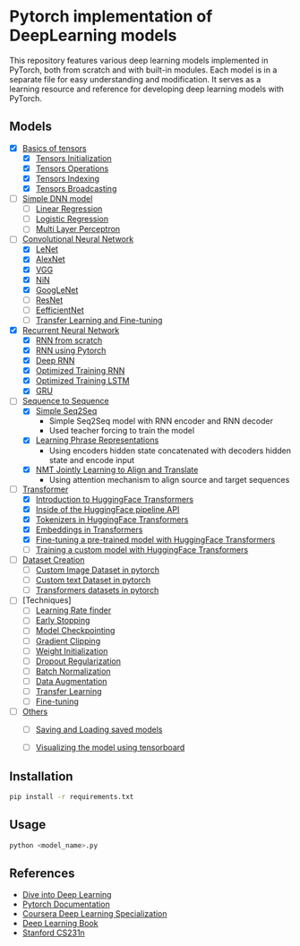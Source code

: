 # Pytorch implementation of DeepLearning models
This repository features various deep learning models implemented in PyTorch, both from scratch and with built-in modules. Each model is in a separate file for easy understanding and modification. It serves as a learning resource and reference for developing deep learning models with PyTorch.

## Models
- [x] [Basics of tensors](/src/basics)
    - [x] [Tensors Initialization](/src/basics/tensor_init.py)
    - [x] [Tensors Operations](/src/basics/tensor_operations.py)
    - [x] [Tensors Indexing](/src/basics/tensor_indexing.py)
    - [x] [Tensors Broadcasting](/src/basics/tensor_broadcasting.py)
- [ ] [Simple DNN model](/src/simple_dnn)
    - [ ] [Linear Regression]()
    - [ ] [Logistic Regression]()
    - [ ] [Multi Layer Perceptron]()
- [ ] [Convolutional Neural Network](/src/cnn)
    - [x] [LeNet](/src/cnn/2_LeNet.py)
    - [x] [AlexNet](/src/cnn/3_AlexNet.py)
    - [x] [VGG](/src/cnn/4_VGG.py)
    - [x] [NiN](/src/cnn/5_NiN.py)
    - [x] [GoogLeNet](/src/cnn/6_GoogLeNet.py)
    - [ ] [ResNet](/src/cnn/7_resnet.py)
    - [ ] [EefficientNet]()
    - [ ] [Transfer Learning and Fine-tuning]()
- [x] [Recurrent Neural Network](/src/rnn/) 
    - [x] [RNN from scratch](/src/rnn/01_rnn_scratch.py)            
    - [x] [RNN using Pytorch](/src/rnn/02_rnn_simple.py)
    - [x] [Deep RNN](/src/rnn/03_rnn_complex.py)
    - [x] [Optimized Training RNN](/src/rnn/04_rnn_tunned.py)
    - [x] [Optimized Training LSTM](/src/rnn/05_lstm.py)
    - [x] [GRU](/src/rnn/06_gru.py)
- [ ] [Sequence to Sequence](/src/seq2seq/)
    - [x] [Simple Seq2Seq](/src/seq2seq//01_seq2seq.py)
        - Simple Seq2Seq model with RNN encoder and RNN decoder
        - Used teacher forcing to train the model
    - [x] [Learning Phrase Representations](/src/seq2seq/02_seq2seq_learning_phrase_representations.py)
        - Using encoders hidden state concatenated with decoders hidden state and encode input  
    - [x] [NMT Jointly Learning to Align and Translate](/src/seq2seq/03_seq2seq_nmt_jointly_learning_to_align.py)
        - Using attention mechanism to align source and target sequences 
- [ ] [Transformer](/src/transformers/)
    - [x] [Introduction to HuggingFace Transformers](/src/transformers/01_introduction_to_transformers.py)
    - [x] [Inside of the HuggingFace pipeline API](/src/transformers/02_inside_of_pipeline_api.py)
    - [x] [Tokenizers in HuggingFace Transformers](/src/transformers/03_tokenizers_in_huggingface_transformers.py)
    - [x] [Embeddings in Transformers](/src/transformers/04_embeddings_in_transformers.py)
    - [x] [Fine-tuning a pre-trained model with HuggingFace Transformers](/src/transformers/05_finetune_transformers.py)
    - [ ] [Training a custom model with HuggingFace Transformers]()
- [ ] [Dataset Creation]()
    - [ ] [Custom Image Dataset in pytorch]()
    - [ ] [Custom text Dataset in pytorch]()
    - [ ] [Transformers datasets in pytorch]()
- [ ] [Techniques]
    - [ ] [Learning Rate finder]()
    - [ ] [Early Stopping]()
    - [ ] [Model Checkpointing]()
    - [ ] [Gradient Clipping]()
    - [ ] [Weight Initialization]()
    - [ ] [Dropout Regularization]()
    - [ ] [Batch Normalization]()
    - [ ] [Data Augmentation]()
    - [ ] [Transfer Learning]()
    - [ ] [Fine-tuning]()    
- [ ] [Others]()
    - [ ] [Saving and Loading saved models]()
    - [ ] [Visualizing the model using tensorboard]()



## Installation
```bash
pip install -r requirements.txt
```

## Usage
```bash
python <model_name>.py
```

## References
- [Dive into Deep Learning](https://d2l.ai/)
- [Pytorch Documentation](https://pytorch.org/docs/stable/index.html)
- [Coursera Deep Learning Specialization](https://www.coursera.org/specializations/deep-learning)
- [Deep Learning Book](https://www.deeplearningbook.org/)
- [Stanford CS231n](http://cs231n.stanford.edu/)
